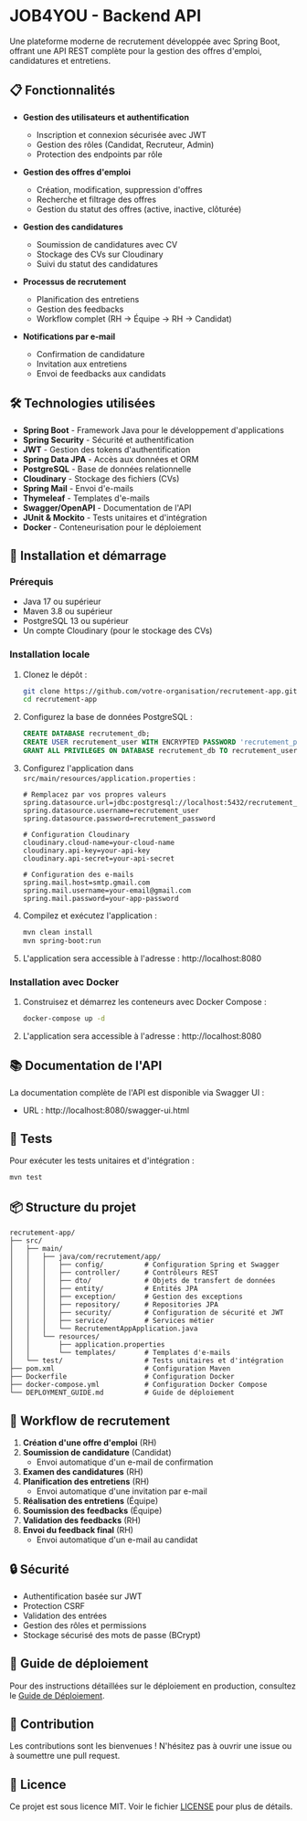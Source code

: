 # JOB4YOU - Backend API

Une plateforme moderne de recrutement développée avec Spring Boot, offrant une API REST complète pour la gestion des offres d'emploi, candidatures et entretiens.

## 📋 Fonctionnalités

- **Gestion des utilisateurs et authentification**
  - Inscription et connexion sécurisée avec JWT
  - Gestion des rôles (Candidat, Recruteur, Admin)
  - Protection des endpoints par rôle

- **Gestion des offres d'emploi**
  - Création, modification, suppression d'offres
  - Recherche et filtrage des offres
  - Gestion du statut des offres (active, inactive, clôturée)

- **Gestion des candidatures**
  - Soumission de candidatures avec CV
  - Stockage des CVs sur Cloudinary
  - Suivi du statut des candidatures

- **Processus de recrutement**
  - Planification des entretiens
  - Gestion des feedbacks
  - Workflow complet (RH -> Équipe -> RH -> Candidat)

- **Notifications par e-mail**
  - Confirmation de candidature
  - Invitation aux entretiens
  - Envoi de feedbacks aux candidats

## 🛠️ Technologies utilisées

- **Spring Boot** - Framework Java pour le développement d'applications
- **Spring Security** - Sécurité et authentification
- **JWT** - Gestion des tokens d'authentification
- **Spring Data JPA** - Accès aux données et ORM
- **PostgreSQL** - Base de données relationnelle
- **Cloudinary** - Stockage des fichiers (CVs)
- **Spring Mail** - Envoi d'e-mails
- **Thymeleaf** - Templates d'e-mails
- **Swagger/OpenAPI** - Documentation de l'API
- **JUnit & Mockito** - Tests unitaires et d'intégration
- **Docker** - Conteneurisation pour le déploiement

## 🚀 Installation et démarrage

### Prérequis

- Java 17 ou supérieur
- Maven 3.8 ou supérieur
- PostgreSQL 13 ou supérieur
- Un compte Cloudinary (pour le stockage des CVs)

### Installation locale

1. Clonez le dépôt :
   ```bash
   git clone https://github.com/votre-organisation/recrutement-app.git
   cd recrutement-app
   ```

2. Configurez la base de données PostgreSQL :
   ```sql
   CREATE DATABASE recrutement_db;
   CREATE USER recrutement_user WITH ENCRYPTED PASSWORD 'recrutement_password';
   GRANT ALL PRIVILEGES ON DATABASE recrutement_db TO recrutement_user;
   ```

3. Configurez l'application dans `src/main/resources/application.properties` :
   ```properties
   # Remplacez par vos propres valeurs
   spring.datasource.url=jdbc:postgresql://localhost:5432/recrutement_db
   spring.datasource.username=recrutement_user
   spring.datasource.password=recrutement_password
   
   # Configuration Cloudinary
   cloudinary.cloud-name=your-cloud-name
   cloudinary.api-key=your-api-key
   cloudinary.api-secret=your-api-secret
   
   # Configuration des e-mails
   spring.mail.host=smtp.gmail.com
   spring.mail.username=your-email@gmail.com
   spring.mail.password=your-app-password
   ```

4. Compilez et exécutez l'application :
   ```bash
   mvn clean install
   mvn spring-boot:run
   ```

5. L'application sera accessible à l'adresse : http://localhost:8080

### Installation avec Docker

1. Construisez et démarrez les conteneurs avec Docker Compose :
   ```bash
   docker-compose up -d
   ```

2. L'application sera accessible à l'adresse : http://localhost:8080

## 📚 Documentation de l'API

La documentation complète de l'API est disponible via Swagger UI :

- URL : http://localhost:8080/swagger-ui.html

## 🧪 Tests

Pour exécuter les tests unitaires et d'intégration :

```bash
mvn test
```

## 📦 Structure du projet

```
recrutement-app/
├── src/
│   ├── main/
│   │   ├── java/com/recrutement/app/
│   │   │   ├── config/          # Configuration Spring et Swagger
│   │   │   ├── controller/      # Contrôleurs REST
│   │   │   ├── dto/             # Objets de transfert de données
│   │   │   ├── entity/          # Entités JPA
│   │   │   ├── exception/       # Gestion des exceptions
│   │   │   ├── repository/      # Repositories JPA
│   │   │   ├── security/        # Configuration de sécurité et JWT
│   │   │   ├── service/         # Services métier
│   │   │   └── RecrutementAppApplication.java
│   │   └── resources/
│   │       ├── application.properties
│   │       └── templates/       # Templates d'e-mails
│   └── test/                    # Tests unitaires et d'intégration
├── pom.xml                      # Configuration Maven
├── Dockerfile                   # Configuration Docker
├── docker-compose.yml           # Configuration Docker Compose
└── DEPLOYMENT_GUIDE.md          # Guide de déploiement
```

## 🔄 Workflow de recrutement

1. **Création d'une offre d'emploi** (RH)
2. **Soumission de candidature** (Candidat)
   - Envoi automatique d'un e-mail de confirmation
3. **Examen des candidatures** (RH)
4. **Planification des entretiens** (RH)
   - Envoi automatique d'une invitation par e-mail
5. **Réalisation des entretiens** (Équipe)
6. **Soumission des feedbacks** (Équipe)
7. **Validation des feedbacks** (RH)
8. **Envoi du feedback final** (RH)
   - Envoi automatique d'un e-mail au candidat

## 🔒 Sécurité

- Authentification basée sur JWT
- Protection CSRF
- Validation des entrées
- Gestion des rôles et permissions
- Stockage sécurisé des mots de passe (BCrypt)

## 📝 Guide de déploiement

Pour des instructions détaillées sur le déploiement en production, consultez le [Guide de Déploiement](DEPLOYMENT_GUIDE.md).

## 🤝 Contribution

Les contributions sont les bienvenues ! N'hésitez pas à ouvrir une issue ou à soumettre une pull request.

## 📄 Licence

Ce projet est sous licence MIT. Voir le fichier [LICENSE](LICENSE) pour plus de détails.

